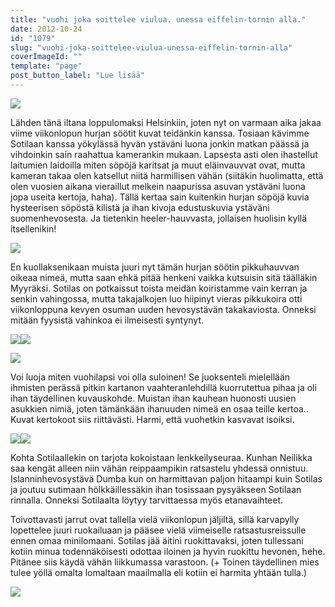 ```yaml
---
title: "vuohi joka soittelee viulua. unessa eiffelin-tornin alla."
date: 2012-10-24
id: "1079"
slug: "vuohi-joka-soittelee-viulua-unessa-eiffelin-tornin-alla"
coverImageId: ""
template: "page"
post_button_label: "Lue lisää"
---
```


[![](/images/IMG_0410.JPG)](http://4.bp.blogspot.com/-Ah_9mjx0Kyc/UIfZ7XW-z_I/AAAAAAAAB-8/Ja2AudZeYkg/s1600/IMG_0410.JPG)

Lähden tänä iltana loppulomaksi Helsinkiin, joten nyt on varmaan aika jakaa viime viikonlopun hurjan söötit kuvat teidänkin kanssa. Tosiaan kävimme Sotilaan kanssa yökylässä hyvän ystäväni luona jonkin matkan päässä ja vihdoinkin sain raahattua kamerankin mukaan. Lapsesta asti olen ihastellut laitumien laidoilla miten söpöjä karitsat ja muut eläinvauvvat ovat, mutta kameran takaa olen katsellut niitä harmillisen vähän (siitäkin huolimatta, että olen vuosien aikana vieraillut melkein naapurissa asuvan ystäväni luona jopa useita kertoja, haha). Tällä kertaa sain kuitenkin hurjan söpöjä kuvia hysteerisen söpöstä kilistä ja ihan kivoja edustuskuvia ystäväni suomenhevosesta. Ja tietenkin heeler-hauvvasta, jollaisen huolisin kyllä itsellenikin!

[![](/images/IMG_0280.JPG)](http://3.bp.blogspot.com/-58LDxjBE7R0/UIfZ01X8-jI/AAAAAAAAB-Q/PqKHNImWTfE/s1600/IMG_0280.JPG)

En kuollaksenikaan muista juuri nyt tämän hurjan söötin pikkuhauvvan oikeaa nimeä, mutta saan ehkä pitää henkeni vaikka kutsuisin sitä täälläkin Myyräksi. Sotilas on potkaissut toista meidän koiristamme vain kerran ja senkin vahingossa, mutta takajalkojen luo hiipinyt vieras pikkukoira otti viikonloppuna kevyen osuman uuden hevosystävän takakaviosta. Onneksi mitään fyysistä vahinkoa ei ilmeisesti syntynyt.

[![](/images/IMG_0367.JPG)](http://3.bp.blogspot.com/-AIAgoyPdQl0/UIfZ4TvMaBI/AAAAAAAAB-k/Yzd1Qv6sQBM/s1600/IMG_0367.JPG)[![](/images/IMG_0408.JPG)](http://1.bp.blogspot.com/-E1vFyqoP1fY/UIfZ5QbEojI/AAAAAAAAB-s/h_VL-HDVqY4/s1600/IMG_0408.JPG)

[![](/images/IMG_0409.JPG)](http://4.bp.blogspot.com/-2B8Uub7qWS0/UIfZ6d6TZyI/AAAAAAAAB-0/ItwKVvYn_e0/s1600/IMG_0409.JPG)

Voi luoja miten vuohilapsi voi olla suloinen! Se juoksenteli mielellään ihmisten perässä pitkin kartanon vaahteranlehdillä kuorrutettua pihaa ja oli ihan täydellinen kuvauskohde. Muistan ihan kauhean huonosti uusien asukkien nimiä, joten tämänkään ihanuuden nimeä en osaa teille kertoa.. Kuvat kertokoot siis riittävästi. Harmi, että vuohetkin kasvavat isoiksi.

[![](/images/IMG_0349.JPG)](http://1.bp.blogspot.com/-EHNiqSDlOmM/UIfZ3WnGoEI/AAAAAAAAB-c/ga-4PHyZPJI/s1600/IMG_0349.JPG)[![](/images/IMG_0315.JPG)](http://1.bp.blogspot.com/-NEO1Cc_PHDY/UIfZ2FibqLI/AAAAAAAAB-U/wkiO3d810A8/s1600/IMG_0315.JPG)

Kohta Sotilaallekin on tarjota kokoistaan lenkkeilyseuraa. Kunhan Neilikka saa kengät alleen niin vähän reippaampikin ratsastelu yhdessä onnistuu. Islanninhevosystävä Dumba kun on harmittavan paljon hitaampi kuin Sotilas ja joutuu sutimaan hölkkäillessäkin ihan tosissaan pysyäkseen Sotilaan rinnalla. Onneksi Sotilaalta löytyy tarvittaessa myös etanavaihteet.

Toivottavasti jarrut ovat tallella vielä viikonlopun jäljiltä, sillä karvapylly lopettelee juuri ruokailuaan ja pääsee vielä viimeiselle ratsastusreissulle ennen omaa minilomaani. Sotilas jää äitini ruokittavaksi, joten tullessani kotiin minua todennäköisesti odottaa iloinen ja hyvin ruokittu hevonen, hehe. Pitänee siis käydä vähän liikkumassa varastoon. (+ Toinen täydellinen mies tulee yöllä omalta lomaltaan maailmalla eli kotiin ei harmita yhtään tulla.)

[![](/images/ak.png)](http://2.bp.blogspot.com/-MFL6D2EkAjE/UI7W3K-O6oI/AAAAAAAACAw/t-mrjiYljI8/s1600/ak.png)
